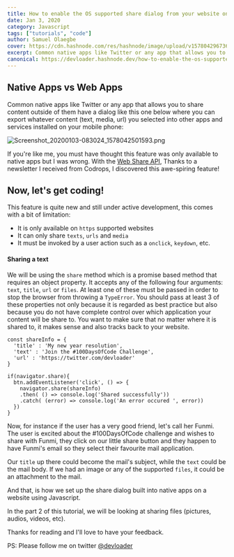 ```yaml
---
title: How to enable the OS supported share dialog from your website on mobile devices using Javascript Web Share API
date: Jan 3, 2020
category: Javascript
tags: ["tutorials", "code"]
author: Samuel Olaegbe
cover: https://cdn.hashnode.com/res/hashnode/image/upload/v1578042967363/VEz4gZODN.png
excerpt: Common native apps like Twitter or any app that allows you to share content outside of them provide support for a dialog that allows you to share their content into other apps that are installed on your phone. In this tutorial, we will take a look at how this is done.
canonical: https://devloader.hashnode.dev/how-to-enable-the-os-supported-share-dialog-from-your-website-on-mobile-devices-using-javascript-web-share-api-ck4xy25vi0056mus1nn2n9ck5
---
```


## Native Apps vs Web Apps

Common native apps like Twitter or any app that allows you to share content outside of them have a dialog like this one below where you can export whatever content (text, media, url) you selected into other apps and services installed on your mobile phone:

![Screenshot_20200103-083024_1578042501593.png](https://cdn.hashnode.com/res/hashnode/image/upload/v1578042572830/hcjrcex2g.png)

If you're like me, you must have thought this feature was only available to native apps but I was wrong. With the [Web Share API](https://developer.mozilla.org/en-US/docs/Web/API/Navigator/share), Thanks to a newsletter I received from Codrops, I discovered this awe-spiring feature!

## Now, let's get coding!

This feature is quite new and still under active development, this comes with a bit of limitation:

+ It is only available on ```https``` supported websites
+ It can only share ```texts```, ```urls``` and ```media```
+ It must be invoked by a user action such as a ```onclick```, ```keydown```, etc.

#### Sharing a text

We will be using the `share` method which is a promise based method that requires an object property. It accepts any of the following four arguments: `text`, `title`, `url` or `files`. At least one of these must be passed in order to stop the browser from throwing a `TypeError`. You should pass at least 3 of these properties not only because it is regarded as best practice but also because you do not have complete control over which application your content will be share to. You want to make sure that no matter where it is shared to, it makes sense and also tracks back to your website.

```
const shareInfo = {
  'title' : 'My new year resolution',
  'text' : 'Join the #100DaysOfCode Challenge',
  'url' : 'https://twitter.com/devloader'
}

if(navigator.share){
  btn.addEventListener('click', () => {
    navigator.share(shareInfo)
    .then( () => console.log('Shared successfully'))
    .catch( (error) => console.log('An error occured ', error))
  })
}
```
 
Now, for instance if the user has a very good friend, let's call her Funmi. The user is excited about the #100DaysOfCode challenge and wishes to share with Funmi, they click on our little share button and they happen to have Funmi's email so they select their favourite mail application.

Our `title` up there could become the mail's subject, while the `text` could be the mail body. If we had an image or any of the supported `files`, it could be an attachment to the mail. 

And that, is how we set up the share dialog built into native apps on a website using Javascript.

In the part 2 of this tutorial, we will be looking at sharing files (pictures, audios, videos, etc).

Thanks for reading and I'll love to have your feedback.

PS: Please follow me on twitter [@devloader](https://twitter.com/devloader)